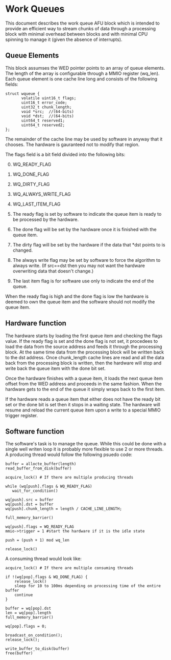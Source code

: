 # Work Queues

This document describes the work queue AFU block which is intended to provide an
efficient way to stream chunks of data through a processing block with minimal
overhead between blocks and with minimal CPU spinning to manage it (given the absence
of interrupts).

## Queue Elements

This block assumses the WED pointer points to an array of queue elements. The length
of the array is configurable through a MMIO register (wq_len). Each queue element
is one cache line long and consists of the following fields:

```
struct wqueue {
       volatile uint16_t flags;
       uint16_t error_code;
       uint32_t chunk_length;
       void *src;  //(64-bits)
       void *dst;  //(64-bits)
       uint64_t reserved1;
       uint64_t reserved2;
};
```

The remainder of the cache line may be used by software in anyway that it chooses.
The hardware is gauranteed not to modify that region.

The flags field is a bit field divided into the following bits:

0. WQ_READY_FLAG
1. WQ_DONE_FLAG
2. WQ_DIRTY_FLAG
3. WQ_ALWAYS_WRITE_FLAG
4. WQ_LAST_ITEM_FLAG

0. The ready flag is set by software to indicate the queue item is ready to
   be processed by the hardware.
1. The done flag will be set by the hardware once it is finished with the
   queue item.
2. The dirty flag will be set by the hardware if the data that *dst points to
   is changed.
3. The always write flag may be set by software to force the algorithm to always
   write. (If src==dst then you may not want the hardware overwriting data that
   doesn't change.)
4. The last item flag is for software use only to indicate the end of the
   queue.

When the ready flag is high and the done flag is low the hardware is deemed to
own the queue item and the software should not modify the queue item.


## Hardware function

The hardware starts by loading the first queue item and checking the flags
value. If the ready flag is set and the done flag is not set, it procedees to
load the data from the source address and feeds it through the processing block.
At the same time data from the processing block will be written back to the dst
address. Once chunk_length cache lines are read and all the data back from the
processing block is written, then the hardware will stop and write back the queue
item with the done bit set.

Once the hardware finishes with a queue item, it loads the next queue item offset
from the WED address and proceeds in the same fashion. When the hardware gets to
the end of the queue it simply wraps back to the first item.

If the hardware reads a queue item that either does not have the ready bit set
or the done bit is set then it stops in a waiting state. The hardware will resume and
reload the current queue item upon a write to a special MMIO trigger register.

## Software function

The software's task is to manage the queue. While this could be done with a single
well writen loop it is probably more flexible to use 2 or more threads. A producing
thread would follow the following psuedo code:

```
buffer = allocte_buffer(length)
read_buffer_from_disk(buffer)

acquire_lock() # If there are multiple producing threads

while (wq[push].flags & WQ_READY_FLAG)
   wait_for_condition()

wq[push].src = buffer
wq[push].dst = buffer
wq[push].chunk_length = length / CACHE_LINE_LENGTH;

full_memory_barrier()

wq[push].flags = WQ_READY_FLAG
mmio->trigger = 1 #start the hardware if it is the idle state

push = (push + 1) mod wq_len

release_lock()

```

A consuming thread would look like:

```
acquire_lock() # If there are multiple consuming threads

if !(wq[pop].flags & WQ_DONE_FLAG) {
    release_lock()
    sleep for 10 to 100ms depending on processing time of the entire buffer
    continue
}

buffer = wq[pop].dst
len = wq[pop].length
full_memory_barrier()

wq[pop].flags = 0;

broadcast_on_condition();
release_lock();

write_buffer_to_disk(buffer)
free(buffer)
```
